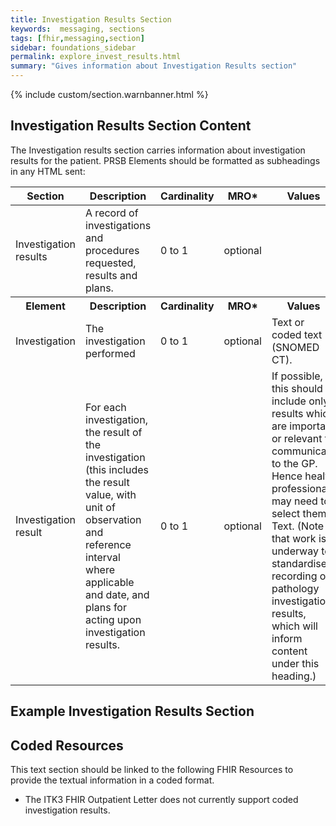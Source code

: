 ```yaml
---
title: Investigation Results Section
keywords:  messaging, sections
tags: [fhir,messaging,section]
sidebar: foundations_sidebar
permalink: explore_invest_results.html
summary: "Gives information about Investigation Results section"
---
```


{% include custom/section.warnbanner.html %}

## Investigation Results Section Content ##
The Investigation results section carries information about investigation results for the patient. PRSB Elements should be formatted as subheadings in any HTML sent:

 
<table style="width:100%;max-width: 100%;">
	<thead>
		<tr>
			<th width="18%">Section</th>
			<th width="30%">Description</th>
			<th width="11%">Cardinality</th>
			<th width="11%">MRO*</th>
			<th width="30%">Values</th>
		</tr>
	</thead>
 <tbody>
  <tr>
   <td>Investigation results</td>
   <td>A record of investigations and procedures requested, results and plans.</td>
   <td>0 to 1</td>
   <td>optional</td>
   <td>&nbsp;</td>
  </tr>
		<tr>
			<th>Element</th>
			<th>Description</th>
			<th>Cardinality</th>
			<th>MRO*</th>
			<th>Values</th>
		</tr>
  <tr>
   <td>Investigation</td>
   <td>The investigation performed</td>
   <td>0 to 1</td>
   <td>optional</td>
   <td>Text or coded text (SNOMED CT).</td>
  </tr>
  <tr>
   <td>Investigation result</td>
   <td>For each investigation, the result of the investigation (this includes the result value, with unit of observation and reference interval where applicable and date, and plans for acting upon investigation results.</td>
   <td>0 to 1</td>
   <td>optional</td>
   <td>If possible, this should include only results which are important or relevant to communicate to the GP. Hence health professional may need to select them. Text. (Note that work is underway to standardise recording of pathology investigation results, which will inform content under this heading.)</td>
  </tr>
 </tbody>
</table>

## Example Investigation Results Section ##


<script src="https://gist.github.com/IOPS-DEV/72e6cca3707440c2299d7655b60a7b23.js"></script>

## Coded Resources ##

This text section should be linked to the following FHIR Resources to provide the textual information in a coded format.

- The ITK3 FHIR Outpatient Letter does not currently support coded investigation results.








